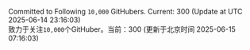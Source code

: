 Committed to Following `10,000` GitHubers. Current: <!-- FOLLOWING_COUNT -->300<!-- FOLLOWING_COUNT --> (Update at UTC <!-- LAST_UPDATED -->2025-06-14 23:16:03<!-- LAST_UPDATED -->)<br>
致力于关注`10,000`个GitHuber。当前：<!-- FOLLOWING_COUNT -->300<!-- FOLLOWING_COUNT --> (更新于北京时间 <!-- LAST_UPDATED_CST -->2025-06-15 07:16:03<!-- LAST_UPDATED_CST -->)
